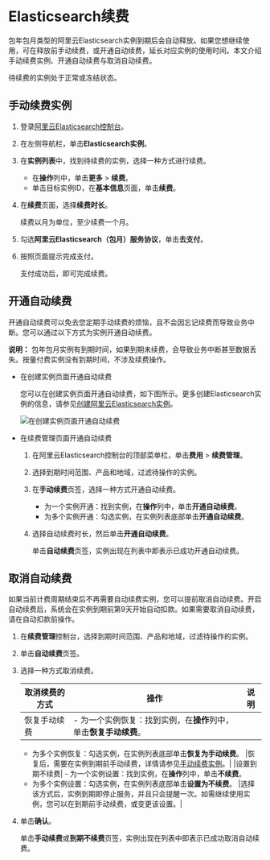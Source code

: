 # Elasticsearch续费

包年包月类型的阿里云Elasticsearch实例到期后会自动释放。如果您想继续使用，可在释放前手动续费，或开通自动续费，延长对应实例的使用时间。本文介绍手动续费实例、开通自动续费与取消自动续费。

待续费的实例处于正常或冻结状态。

## 手动续费实例

1.  登录[阿里云Elasticsearch控制台](https://elasticsearch.console.aliyun.com/#/home)。

2.  在左侧导航栏，单击**Elasticsearch实例**。

3.  在**实例列表**中，找到待续费的实例，选择一种方式进行续费。

    -   在**操作**列中，单击**更多** \> **续费**。
    -   单击目标实例ID，在**基本信息**页面，单击**续费**。
4.  在**续费**页面，选择**续费时长**。

    续费以月为单位，至少续费一个月。

5.  勾选**阿里云Elasticsearch（包月）服务协议**，单击**去支付**。

6.  按照页面提示完成支付。

    支付成功后，即可完成续费。


## 开通自动续费

开通自动续费可以免去您定期手动续费的烦恼，且不会因忘记续费而导致业务中断。您可以通过以下方式为实例开通自动续费。

**说明：** 包年包月实例有到期时间，如果到期未续费，会导致业务中断甚至数据丢失。按量付费实例没有到期时间，不涉及续费操作。

-   在创建实例页面开通自动续费

    您可以在创建实例页面开通自动续费，如下图所示。更多创建Elasticsearch实例的信息，请参见[创建阿里云Elasticsearch实例](/cn.zh-CN/Elasticsearch/实例管理/创建阿里云Elasticsearch实例.md)。

    ![在创建实例页面开通自动续费](https://static-aliyun-doc.oss-accelerate.aliyuncs.com/assets/img/zh-CN/2429919951/p96431.png)

-   在续费管理页面开通自动续费
    1.  在阿里云Elasticsearch控制台的顶部菜单栏，单击**费用** \> **续费管理**。
    2.  选择到期时间范围、产品和地域，过滤待操作的实例。
    3.  在**手动续费**页签，选择一种方式开通自动续费。
        -   为一个实例开通：找到实例，在**操作**列中，单击**开通自动续费**。
        -   为多个实例开通：勾选实例，在实例列表底部单击**开通自动续费**。
    4.  选择自动续费时长，然后单击**开通自动续费**。

        单击**自动续费**页签，实例出现在列表中即表示已成功开通自动续费。


## 取消自动续费

如果当前计费周期结束后不再需要自动续费实例，您可以提前取消自动续费。开启自动续费后，系统会在实例到期前第9天开始自动扣款。如果需要取消自动续费，请在自动扣款前操作。

1.  在**续费管理**控制台，选择到期时间范围、产品和地域，过滤待操作的实例。

2.  单击**自动续费**页签。

3.  选择一种方式取消续费。

    |取消续费的方式|操作|说明|
    |-------|--|--|
    |恢复手动续费|    -   为一个实例恢复：找到实例，在**操作**列中，单击**恢复手动续费**。
    -   为多个实例恢复：勾选实例，在实例列表底部单击**恢复为手动续费**。
|恢复后，需要在实例到期前手动续费，详情请参见[手动续费实例](#section_xdr_naj_cku)。|
    |设置到期不续费|    -   为一个实例设置：找到实例，在**操作**列中，单击**不续费**。
    -   为多个实例设置：勾选实例，在实例列表底部单击**设置为不续费**。
|选择该方式后，实例到期即停止服务，并且只会提醒一次。如需继续使用实例，您可以在到期前手动续费，或变更该设置。|

4.  单击**确认**。

    单击**手动续费**或**到期不续费**页签，实例出现在列表中即表示已成功取消自动续费。


